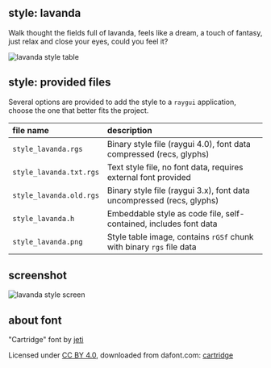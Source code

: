 ## style: lavanda

Walk thought the fields full of lavanda, feels like a dream, a touch of fantasy, just relax and close your eyes, could you feel it?

![lavanda style table](style_lavanda.png)

## style: provided files

Several options are provided to add the style to a `raygui` application, choose the one that better fits the project.

| file name | description |
| :-------- | :---------- |
| `style_lavanda.rgs` | Binary style file (raygui 4.0), font data compressed (recs, glyphs) |
| `style_lavanda.txt.rgs` | Text style file, no font data, requires external font provided |
| `style_lavanda.old.rgs` | Binary style file (raygui 3.x), font data uncompressed (recs, glyphs) |
| `style_lavanda.h` | Embeddable style as code file, self-contained, includes font data |
| `style_lavanda.png` | Style table image, contains `rGSf` chunk with binary `rgs` file data |

## screenshot

![lavanda style screen](lavanda_screenshot.png)

## about font

"Cartridge" font by [jeti](https://fontenddev.com/)

Licensed under [CC BY 4.0](https://creativecommons.org/licenses/by/4.0/), downloaded from dafont.com: [cartridge](https://www.dafont.com/cartridge.font)
